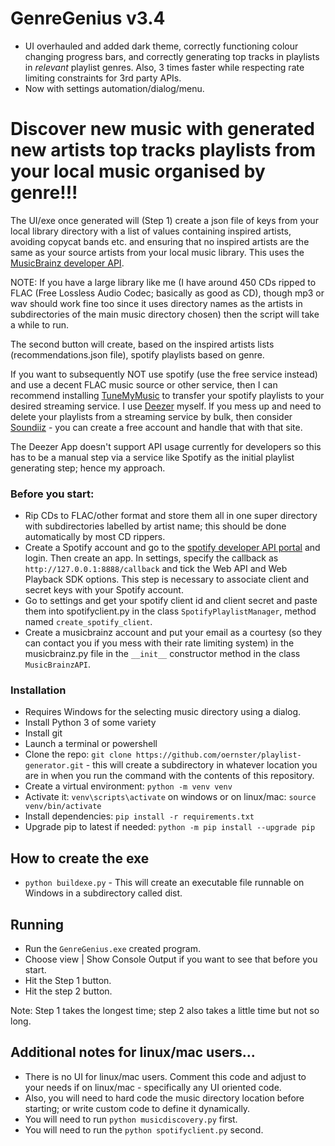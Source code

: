# GenreGenius v3.4
- UI overhauled and added dark theme, correctly functioning colour changing progress bars, and correctly generating top tracks in playlists in _relevant_ playlist genres.  Also, 3 times faster while respecting rate limiting constraints for 3rd party APIs.
- Now with settings automation/dialog/menu.

# Discover new music with generated new artists top tracks playlists from your local music organised by genre!!!

The UI/exe once generated will (Step 1) create a json file of keys from your local library directory with a list of values containing inspired artists, avoiding copycat bands etc. and ensuring that no inspired artists are the same as your source artists from your local music library.  This uses the [MusicBrainz developer API](https://musicbrainz.org/).

NOTE: If you have a large library like me (I have around 450 CDs ripped to FLAC (Free Lossless Audio Codec; basically as good as CD), though mp3 or wav should work fine too since it uses directory names as the artists in subdirectories of the main music directory chosen) then the script will take a while to run.

The second button will create, based on the inspired artists lists (recommendations.json file), spotify playlists based on genre.

If you want to subsequently NOT use spotify (use the free service instead) and use a decent FLAC music source or other service, then I can recommend installing [TuneMyMusic](https://www.tunemymusic.com/) to transfer your spotify playlists to your desired streaming service.  I use [Deezer](https://www.deezer.com/en/) myself.
If you mess up and need to delete your playlists from a streaming service by bulk, then consider [Soundiiz](https://soundiiz.com/) - you can create a free account and handle that with that site.

The Deezer App doesn't support API usage currently for developers so this has to be a manual step via a service like Spotify as the initial playlist generating step; hence my approach. 

### Before you start:

- Rip CDs to FLAC/other format and store them all in one super directory with subdirectories labelled by artist name; this should be done automatically by most CD rippers.
- Create a Spotify account and go to the [spotify developer API portal](https://developer.spotify.com/documentation/web-api) and login.  Then create an app.  In settings, specify the callback as `http://127.0.0.1:8888/callback` and tick the Web API and Web Playback SDK options.  This step is necessary to associate client and secret keys with your Spotify account. 
- Go to settings and get your spotify client id and client secret and paste them into spotifyclient.py in the class `SpotifyPlaylistManager`, method named `create_spotify_client`.
- Create a musicbrainz account and put your email as a courtesy (so they can contact you if you mess with their rate limiting system) in the musicbrainz.py file in the `__init__` constructor method in the class `MusicBrainzAPI`.

### Installation

- Requires Windows for the selecting music directory using a dialog.
- Install Python 3 of some variety
- Install git
- Launch a terminal or powershell
- Clone the repo: ```git clone https://github.com/oernster/playlist-generator.git``` - this will create a subdirectory in whatever location you are in when you run the command with the contents of this repository.
- Create a virtual environment: ```python -m venv venv```
- Activate it: ```venv\scripts\activate``` on windows or on linux/mac: ```source venv/bin/activate```
- Install dependencies: ```pip install -r requirements.txt```
- Upgrade pip to latest if needed: ```python -m pip install --upgrade pip```

## How to create the exe

- ```python buildexe.py``` - This will create an executable file runnable on Windows in a subdirectory called dist.

## Running

- Run the `GenreGenius.exe` created program.
- Choose view | Show Console Output if you want to see that before you start.
- Hit the Step 1 button.
- Hit the step 2 button.

Note: Step 1 takes the longest time; step 2 also takes a little time but not so long.

## Additional notes for linux/mac users...

- There is no UI for linux/mac users.  Comment this code and adjust to your needs if on linux/mac - specifically any UI oriented code.
- Also, you will need to hard code the music directory location before starting; or write custom code to define it dynamically.
- You will need to run ```python musicdiscovery.py``` first.
- You will need to run the ```python spotifyclient.py``` second.
